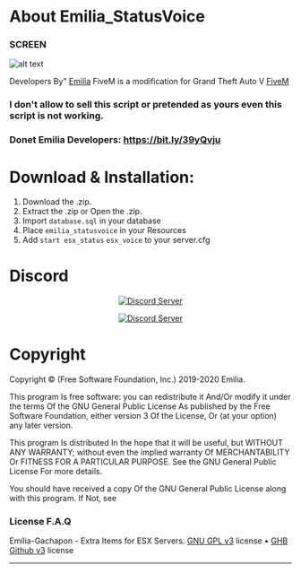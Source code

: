 # About Emilia_StatusVoice
### SCREEN
![alt text](https://cdn.discordapp.com/attachments/659402544912793600/664724619692867584/Capture.PNG)

Developers By" [Emilia](https://github.com/Emilia-Dev) 
FiveM is a modification for Grand Theft Auto V [FiveM](https://fivem.net/)
### I don't allow to sell this script or pretended as yours even this script is not working.

### Donet Emilia Developers: https://bit.ly/39yQvju

# Download & Installation:
1) Download the .zip.
2) Extract the .zip or Open the .zip.
3) Import `database.sql` in your database
4) Place `emilia_statusvoice` in your Resources 
5) Add `start esx_status` `esx_voice` to your server.cfg

# Discord 
<p align="center">
  <a href="https://discord.gg/BmvG9sm">
    <img src="https://encrypted-tbn0.gstatic.com/images?q=tbn:ANd9GcToc0_EENZ5K4P6ZUQLMKlWsGBOoMO6LW5RXrX1lzJtmGp5QRxR&s?style=shield" alt="Discord Server">
  </a>
</p>
<p align="center">
  <a href="https://discordapp.com/api/oauth2/authorize?client_id=668032682348904458&permissions=1379391520&scope=bot">
    <img src="https://discordapp.com/api/guilds/133049272517001216/widget.png?style=shield" alt="Discord Server">
  </a>
</p>

# Copyright
Copyright © (Free Software Foundation, Inc.) 2019-2020  Emilia. 

This program Is free software: you can redistribute it And/Or modify it under the terms Of the GNU General Public License As published by the Free Software Foundation, either version 3 Of the License, Or (at your option) any later version.

This program Is distributed In the hope that it will be useful, but WITHOUT ANY WARRANTY; without even the implied warranty Of MERCHANTABILITY Or FITNESS FOR A PARTICULAR PURPOSE. See the GNU General Public License For more details.

You should have received a copy Of the GNU General Public License along with this program. If Not, see  
### License F.A.Q
Emilia-Gachapon - Extra Items for ESX Servers.
[GNU GPL v3](http://www.gnu.org/licenses/) license • [GHB Github v3](https://developer.github.com/v3/licenses/) license

---------------------
